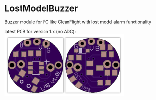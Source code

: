 # LostModelBuzzer
Buzzer module for FC like CleanFlight with lost model alarm functionality

latest PCB for version 1.x (no ADC):
![PCB for no ADC firmware](PCB_V1.0L.png)
